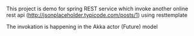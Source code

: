 This project is demo for spring REST service which invoke another online rest api (http://jsonplaceholder.typicode.com/posts/1) using resttemplate

The invokation is happening in the Akka actor (Future) model